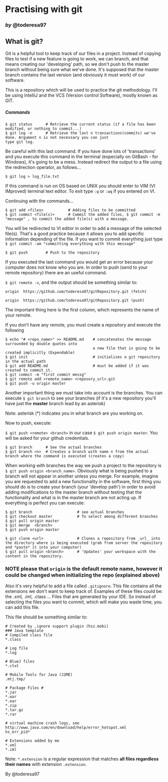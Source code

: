 # Practising with git
### *by* @toderesa97

## What is git?

Git is a helpful tool to keep track of our files in a project. Instead of copying files to test if a 
new feature is going to work, we can branch, and that means creating our 'developing' 
path, so we don't push to the master branch without being sure what we've done. It's supposed that the master branch
contains the last version (and obviously it must work) of our software.

This is a repository which will be used to practice the git methodology. I'll be using IntelliJ and the VCS (Version control Software),
mostly known as GIT.

##### Commands

```
$ git status      # Retrieve the current status (if a file has been modified, or nothing to commit...)
$ git log -n      # Retrieve the last n transactions(commits) we've done. Argument n is not necessary you can just
type git log.
```
Be careful with this last command. If you have done lots of 'transactions' and you execute this command
in the terminal (especially on GitBash - for Windows), it's going to be a mess. Instead redirect the output to a file using the redirection operator,
as follows...

``$ git log > log_file.txt``

If this command is run on OS based on UNIX you should enter to VIM (VI IMproved) terminal text editor. To exit type 
``:q``  or  ``:wq`` if you entered on VI.

Continuing with the commands...

```
$ git add <files>           # Adding files to be committed
$ git commit <file(s)>      # Commit the added files, $ git commit -m "message" , to commit the added file(s) with a message.
```
You will be redirected to VI editor in order to add a message of the selected file(s). That's a good practice 
because it allows you to add specific information depending of the file. If you want to commit everything just type
``$ git commit -am "committing everything with this message"``
```
$ git push        # Push to the repository
```

If you executed the last command you would get an error because your computer does not know who you are. In order
to push (send to your remote repository) there are an useful command.

``$ git remote -v``, and the output should be something similar to:

```
origin  https://github.com/toderesa97/gitRepository.git (fetch)

origin  https://github.com/toderesa97/gitRepository.git (push)
```
The important thing here is the first column, which represents the name of your remote. 

If you don't have any remote, you must create a repository and execute the following 

 ```
 $ echo "# <repo_name>" >> README.md    # concatenates the message surrounded by double quotes into 
                                        a new file that is going to be created implicitly (Expendable)
 $ git init                             # initializes a git repository in the actual path
 $ git add README.md                    # must be added if it was created to commit it.
 $ git commit -m "first commit messg"
 $ git remote add <remote_name> <reposory_url>.git
 $ git push -u origin master
 ```

Another important thing we must take into account is the branches. You can execute ``$ git branch``
to see your branches (if it's a new repository you'll have just the **master** branch lead by an asterisk)

Note: asterisk (*) indicates you in what branch are you working on.

Now to push, execute:

``$ git push <remote> <branch>`` in our case ``$ git push origin master``. You will be asked for your github credentials. 

```
$ git branch      # See the actual branches
$ git branch <n>  # Creates a branch with name n from the actual branch where the command is executed (creates a copy)
```
When working with branches the way we push a project to the repository is ``$ git push origin <branch_name>``. Obviously what is
being pushed to a branch will not appear in another unless you merge. For example, imagine you are requested to add
a new functionality in the software, first thing you should do is to create your branch (your 'develop path')  in order to avoid adding modifications to the
master branch without testing that the functionality and what is in the master branch are not acting up. If everything is perfect you can execute:

```
$ git branch                    # see actual branches
$ git checkout master           # To select among different branches
$ git pull origin master
$ git merge  <branch>  
$ git push origin master
```


```
$ git clone <url>               # Clones a repository from _url_ into the directory where is being executed (grab from server the repository and *paste* it into your computer)
$ git pull origin <branch>      # 'Updates' your workspace with the content in the repository. 
```

### NOTE please that ``origin`` is the default remote name, however it could be changed when initializing the repo (explained above)

Also it's very helpful to add a file called ``.gitignore``. This file contains all the extensions we don't want
to keep track of. Examples of these files could be: the .xml, .iml, .class ... Files that are generated by your IDE.
So instead of selecting the files you want to commit, which will make you waste time, you can add this file.

This file should be something similar to:

```
# Created by .ignore support plugin (hsz.mobi)
### Java template
# Compiled class file
*.class

# Log file
*.log

# BlueJ files
*.ctxt

# Mobile Tools for Java (J2ME)
.mtj.tmp/

# Package Files #
*.jar
*.war
*.ear
*.zip
*.tar.gz
*.rar

# virtual machine crash logs, see http://www.java.com/en/download/help/error_hotspot.xml
hs_err_pid*

# Extensions added by me
*.xml
*.iml

```

Note: ``*.extension`` is a regular expression that matches **all files regardless their names** with extension ``.extension``.


By @toderesa97
